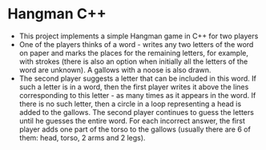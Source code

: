 # Hangman C++
* This project implements a simple Hangman game in C++ for two players
* One of the players thinks of a word - writes any two letters of the word on paper and marks the places for the remaining letters,
for example, with strokes (there is also an option when initially all the letters of the word are unknown).
A gallows with a noose is also drawn.
* The second player suggests a letter that can be included in this word. If such a letter is in a word, 
then the first player writes it above the lines corresponding to this letter - as many times as it appears in the word.
If there is no such letter, then a circle in a loop representing a head is added to the gallows. 
The second player continues to guess the letters until he guesses the entire word. For each incorrect answer, 
the first player adds one part of the torso to the gallows (usually there are 6 of them: head, torso, 2 arms and 2 legs).